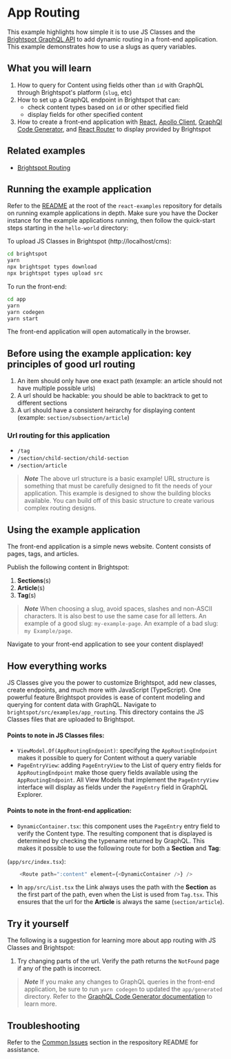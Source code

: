 # App Routing
This example highlights how simple it is to use JS Classes and the [Brightspot GraphQL API](https://www.brightspot.com/documentation/brightspot-cms-developer-guide/latest/graphql-api) to add dynamic routing in a front-end application. This example demonstrates how to use a slugs as query variables.

## What you will learn
1. How to query for Content using fields other than `id` with GraphQL through Brightspot's platform (`slug`, etc)
2. How to set up a GraphQL endpoint in Brightspot that can:
    - check content types based on `id` or other specified field
    - display fields for other specified content
3. How to create a front-end application with [React](https://reactjs.org/), [Apollo Client](https://www.apollographql.com/docs/react/), [GraphQl Code Generator](https://www.the-guild.dev/graphql/codegen/docs/getting-started), and [React Router](https://reactrouter.com/en/main) to display provided by Brightspot
## Related examples
- [Brightspot Routing](https://github.com/brightspot/react-examples)  
## Running the example application
Refer to the [README](/README.md) at the root of the `react-examples` repository for details on running example applications in depth. Make sure you have the Docker instance for the example applications running, then follow the quick-start steps starting in the `hello-world` directory:

To upload JS Classes in Brightspot (http://localhost/cms):

```sh
cd brightspot
yarn
npx brightspot types download
npx brightspot types upload src

```

To run the front-end:

```sh
cd app
yarn
yarn codegen
yarn start
```

The front-end application will open automatically in the browser.

## Before using the example application: key principles of good url routing
1. An item should only have one exact path (example: an article should not have multiple possible urls)
2. A url should be hackable: you should be able to backtrack to get to different sections
3. A url should have a consistent heirarchy for displaying content (example: `section/subsection/article`) 

### Url routing for this application
- `/tag`
- `/section/child-section/child-section`
- `/section/article`

> **_Note_** The above url structure is a basic example! URL structure is something that must be carefully designed to fit the needs of your application. This example is designed to show the building blocks available. You can build off of this basic structure to create various complex routing designs. 
## Using the example application
The front-end application is a simple news website. Content consists of pages, tags, and articles.

Publish the following content in Brightspot:

1. **Sections**(s)
2. **Article**(s)
3. **Tag**(s)

> **_Note_** When choosing a slug, avoid spaces, slashes and non-ASCII characters. It is also best to use the same case for all letters. An example of a good slug: `my-example-page`. An example of a bad slug: `my Example/page`. 

Navigate to your front-end application to see your content displayed!

## How everything works
JS Classes give you the power to customize Brightspot, add new classes, create endpoints, and much more with JavaScript (TypeScript). One powerful feature Brightspot provides is ease of content modeling and querying for content data with GraphQL.
Navigate to `brightspot/src/examples/app_routing`. This directory contains the JS Classes files that are uploaded to Brightspot.

#### Points to note in JS Classes files:
- `ViewModel.Of(AppRoutingEndpoint)`: specifying the `AppRoutingEndpoint` makes it possible to query for Content without a query variable
- `PageEntryView`: adding `PageEntryView` to the List of query entry fields for `AppRoutingEndpoint` make those query fields available using the `AppRoutingEndpoint`. All View Models that implement the `PageEntryView` interface will display as fields under the `PageEntry` field in GraphQL Explorer.

#### Points to note in the front-end application:
- `DynamicContainer.tsx`: this component uses the `PageEntry` entry field to verify the Content type. The resulting component that is displayed is determined by checking the typename returned by GraphQL. This makes it possible to use the following route for both a **Section** and **Tag**:

(`app/src/index.tsx`):
```js
    <Route path=":content" element={<DynamicContainer />} />
```

- In `app/src/List.tsx` the Link always uses the path with the **Section** as the first part of the path, even when the List is used from `Tag.tsx`. This ensures that the url for the **Article** is always the same (`section/article`). 
## Try it yourself

The following is a suggestion for learning more about app routing with JS Classes and Brightspot:

1. Try changing parts of the url. Verify the path returns the `NotFound` page if any of the path is incorrect.

> **_Note_** If you make any changes to GraphQL queries in the front-end application, be sure to run `yarn codegen` to updated the `app/generated` directory. Refer to the [GraphQL Code Generator documentation](https://www.the-guild.dev/graphql/codegen/docs/getting-started) to learn more.

## Troubleshooting

Refer to the [Common Issues](/README.md) section in the respository README for assistance.